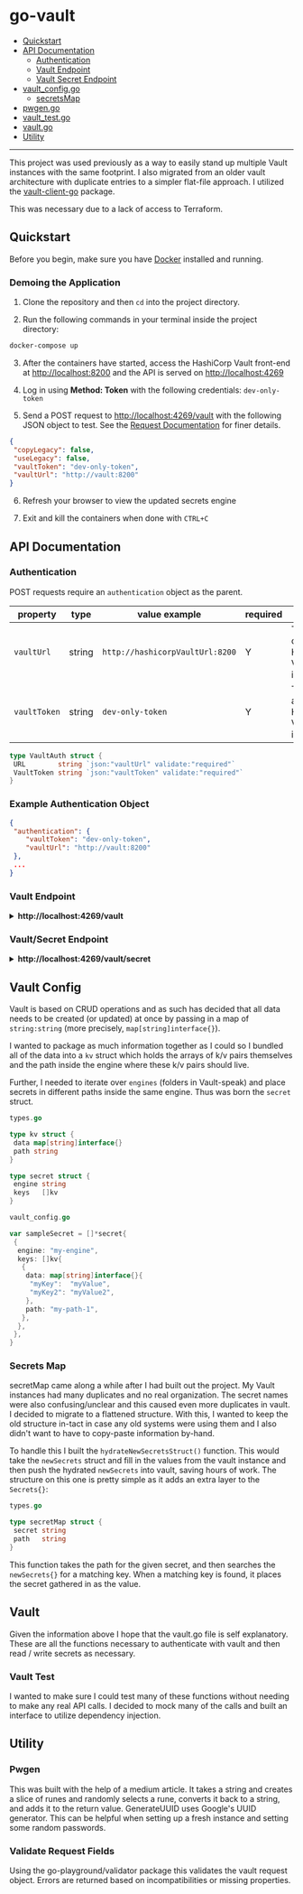# go-vault

- [Quickstart](#quickstart)
- [API Documentation](#api-documentation)
  - [Authentication](#authentication)
  - [Vault Endpoint](#vault-endpoint)
  - [Vault Secret Endpoint](#vaultsecret-endpoint)
- [vault_config.go](#vault-config)
  - [secretsMap](#secrets-map)
- [pwgen.go](#pwgen)
- [vault_test.go](#vault-test)
- [vault.go](#vault)
- [Utility](#utility)

---

This project was used previously as a way to easily stand up multiple Vault instances with the same footprint. I also migrated from an older vault architecture with duplicate entries to a simpler flat-file approach.
I utilized the [vault-client-go](https://pkg.go.dev/github.com/hashicorp/vault-client-go@v0.4.1) package.

This was necessary due to a lack of access to Terraform.

## Quickstart

Before you begin, make sure you have [Docker](https://www.docker.com/get-started/) installed and running.

### Demoing the Application

1. Clone the repository and then `cd` into the project directory.

2. Run the following commands in your terminal inside the project directory:

```bash
docker-compose up
```

3. After the containers have started, access the HashiCorp Vault front-end at [http://localhost:8200](http://localhost:8200) and the API is served on [http://localhost:4269](http://localhost:4269)

4. Log in using **Method: Token** with the following credentials: `dev-only-token`

5. Send a POST request to [http://localhost:4269/vault](http://localhost:4269/vault) with the following JSON object to test. See the [Request Documentation](#request-documentation) for finer details.

 ```JSON
{
  "copyLegacy": false,
  "useLegacy": false,
  "vaultToken": "dev-only-token",
  "vaultUrl": "http://vault:8200"
}
 ```

6. Refresh your browser to view the updated secrets engine

7. Exit and kill the containers when done with `CTRL+C`

## API Documentation

### Authentication

POST requests require an `authentication` object as the parent.

| property     | type   | value example                   | required | purpose                                      |
| ------------ | ------ | ------------------------------- | -------- | -------------------------------------------- |
| `vaultUrl`   | string | `http://hashicorpVaultUrl:8200` | Y        | The URL of the HashiCorp Vault instance.     |
| `vaultToken` | string | `dev-only-token`                | Y        | Token to auth with HashiCorp Vault instance. |

```go
type VaultAuth struct {
 URL        string `json:"vaultUrl" validate:"required"`
 VaultToken string `json:"vaultToken" validate:"required"`
}
```

### Example Authentication Object

```json
{
 "authentication": {
    "vaultToken": "dev-only-token",
    "vaultUrl": "http://vault:8200"
 },
 ...
}
```

### Vault Endpoint

<details>
 <summary><b> http://localhost:4269/vault </b></summary>

## POST

 This request will initialize an empty vault instance with either the "legacy" architecture or the "new" architecture. You can run this with `copyLegacy` set to `true`  and `useLegacy` set to `false` to copy secrets from the legacy architecture and add them into the "new" architecture. This was used to reduce copy/pasting manually.

### Vault Request Object

| property         | type   | value example            | required | purpose                                                                                                                                   |
| ---------------- | ------ | ------------------------ | -------- | ----------------------------------------------------------------------------------------------------------------------------------------- |
| `authentication` | object | `vaultToken`, `vaultUrl` | Y        | Authenticate with vault.                                                                                                                  |
| `copyLegacy`     | bool   | `true` / `false`         | Y        | If set to `true` and `useLegacy` is set to `false`, this will copy legacy secrets architecture and place them into the flat architecture. |
| `useLegacy`      | bool   | `true` / `false`         | Y        | If set to `true`, this builds secrets using the legacy architecture.                                                                      |

### Vault Request Struct

```go
type VaultRequest struct {
 Auth       VaultAuth `json:"authentication validate:"required"`
 CopyLegacy bool      `json:"copyLegacy" validate:"required"`
 UseLegacy  bool      `json:"useLegacy" validate:"required"`
}
```

### Example Vault Request Object

```json
{
  "authentication": {
    "vaultToken": "dev-only-token",
    "vaultUrl": "http://vault:8200"
  },
  "useLegacy": true,
  "copyLegacy": true
}

```

</details>

### Vault/Secret Endpoint

<details>
 <summary><b> http://localhost:4269/vault/secret </b></summary>

## POST

### Vault Secret Object

| property         | type                   | value example                                                    | required | purpose                                                                                                                                                                                                 |
| ---------------- | ---------------------- | ---------------------------------------------------------------- | -------- | ------------------------------------------------------------------------------------------------------------------------------------------------------------------------------------------------------- |
| `authentication` | object                 | `vaultToken`, `vaultUrl`                                         | Y        | Authenticate with vault.                                                                                                                                                                                |
| `secret`         | array of `Secret`      | `[{engine, kv:[{data, path}]}]`                                  | Y        | A secret is an array of Secrets which are containers holding engines (folders), paths inside the engine, and data (key/value pairs)                                                                     |
| `engine`         | string                 | `firebase`                                                       | Y        | Engines are top-level folders. They also dictate the type of secret that will be held. In this application, all secrets are K/V pairs.                                                                  |
| `kv`             | array of `KV`          | `[{data: map[string]interface{}, path: ""}]`                     | Y        | KV stands for Key Value. This is a collection of Key/Value pairs that can be inserted into the parent-engine. As Vault can only update all or none of an engine, these are tighlyt coupled.             |
| `data`           | map[string]interface{} | `{"apiKey" : "12345678", "anotherKey" : "823oi3-sjj39848-vvdse" }` | Y        | Data is ingested as an object of `string : string`. All keys and values must be entered in quotations and separated by commas.                                                                          |
| `path`           | string                 | `"userKeys/dev"`                                                   | Y        | The path is where the secret will be contained inside the engine provided. Paths must not start or end with a forward slash ("/"). The provided example would resolve to `ENGINENAME/data/userKeys/dev` |

### Vault Secret Struct

```go

type VaultSecret struct {
 Auth   VaultAuth `json:"authentication" validate:"required"`
 Secret []Secret  `json:"secret"`
}

type KV struct {
 Data map[string]interface{} `json:"data" validate:"required"`
 Path string                 `json:"path" validate:"required"`
}

type Secret struct {
 Engine string `json:"engine"`
 Keys   []KV   `json:"kv"`
}
```

### Example Vault Secret Object

```json
{
  "authentication": {
    "vaultToken": "dev-only-token",
    "vaultUrl": "http://vault:8200"
  },
  "secret": [
    {
      "engine": "apiengine",
      "kv": [
        {
          "path": "api-test",
          "data": {
            "api_key": "myApiKey",
            "test": "another key"
          }
        }
      ]
    }
  ]
}
```

## GET

### Vault Read Object

| property         | type   | value example            | required | purpose                                          |
| ---------------- | ------ | ------------------------ | -------- | ------------------------------------------------ |
| `authentication` | object | `vaultToken`, `vaultUrl` | Y        | Authenticate with vault.                         |
| `engine`         | string | `firebase`               | Y        | The KV-V2 engine from which to read a value      |
| `path`           | string | `stripe/dev`             | Y        | Path to the secret in the aformentioned engine   |
| `key`            | string | `private_api_key`        | Y        | The key for which to return a value              |

### Vault Read Struct

```go
type VaultRead struct {
 Auth   VaultAuth `json:"authentication" validate:"required"`
 Engine string    `json:"engine" validate:"required"`
 Path   string    `json:"path" validate:"required"`
 Key    string    `json:"key" validate:"required"`
}

```

### Example Vault Read Object

```json
{
  "authentication": {
    "vaultToken": "dev-only-token",
    "vaultUrl": "http://vault:8200"
  },
  "engine": "myfolder",
  "path": "stripe/dev",
  "key": "private_key"
}
```

### Example Response

```json
{
  "Success": {
    "private_key": "secretHere"
  }
}
```

</details>

## Vault Config

Vault is based on CRUD operations and as such has decided that all data needs to be created (or updated) at once by passing in a map of `string:string` (more precisely, `map[string]interface{}`).

I wanted to package as much information together as I could so I bundled all of the data into a `kv` struct which holds the arrays of k/v pairs themselves and the path inside the engine where these k/v pairs should live.

Further, I needed to iterate over `engines` (folders in Vault-speak) and place secrets in different paths inside the same engine. Thus was born the `secret` struct.

```go
types.go

type kv struct {
 data map[string]interface{}
 path string
}

type secret struct {
 engine string
 keys   []kv
}
```

```go
vault_config.go

var sampleSecret = []*secret{
 {
  engine: "my-engine",
  keys: []kv{
   {
    data: map[string]interface{}{
     "myKey":  "myValue",
     "myKey2": "myValue2",
    },
    path: "my-path-1",
   },
  },
 },
}
```

### Secrets Map

secretMap came along a while after I had built out the project. My Vault instances had many duplicates and no real organization. The secret names were also confusing/unclear and this caused even more duplicates in vault. I decided to migrate to a flattened structure. With this, I wanted to keep the old structure in-tact in case any old systems were using them and I also didn't want to have to copy-paste information by-hand.

To handle this I built the `hydrateNewSecretsStruct()` function. This would take the `newSecrets` struct and fill in the values from the vault instance and then push the hydrated `newSecrets` into vault, saving hours of work. The structure on this one is pretty simple as it adds an extra layer to the `Secrets{}`:

```go
types.go

type secretMap struct {
 secret string
 path   string
}
```

This function takes the path for the given secret, and then searches the `newSecrets{}` for a matching key. When a matching key is found, it places the secret gathered in as the value.

## Vault

Given the information above I hope that the vault.go file is self explanatory. These are all the functions necessary to authenticate with vault and then read / write secrets as necessary.

### Vault Test

I wanted to make sure I could test many of these functions without needing to make any real API calls. I decided to mock many of the calls and built an interface to utilize dependency injection.

## Utility

### Pwgen

This was built with the help of a medium article. It takes a string and creates a slice of runes and randomly selects a rune, converts it back to a string, and adds it to the return value. GenerateUUID uses Google's UUID generator. This can be helpful when setting up a fresh instance and setting some random passwords.

### Validate Request Fields

Using the go-playground/validator package this validates the vault request object. Errors are returned based on incompatibilities or missing properties.
